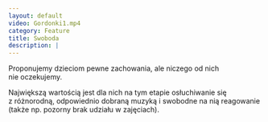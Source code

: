 ```yaml
---
layout: default
video: Gordonki1.mp4
category: Feature
title: Swoboda
description: |
---
```


Proponujemy dzieciom pewne zachowania, ale niczego od&nbsp;nich nie&nbsp;oczekujemy. 

Największą wartością jest dla&nbsp;nich na&nbsp;tym&nbsp;etapie osłuchiwanie&nbsp;się z&nbsp;różnorodną, odpowiednio dobraną muzyką i&nbsp;swobodne na&nbsp;nią reagowanie (także np.&nbsp;pozorny brak udziału w zajęciach).
